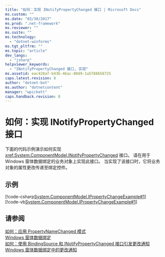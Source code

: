 ```yaml
---
title: "如何：实现 INotifyPropertyChanged 接口 | Microsoft Docs"
ms.custom: ""
ms.date: "03/30/2017"
ms.prod: ".net-framework"
ms.reviewer: ""
ms.suite: ""
ms.technology: 
  - "dotnet-winforms"
ms.tgt_pltfrm: ""
ms.topic: "article"
dev_langs: 
  - "jsharp"
helpviewer_keywords: 
  - "INotifyPropertyChanged 接口, 实现"
ms.assetid: eac428af-b43b-46ac-80d9-1a5f88658725
caps.latest.revision: 8
author: "dotnet-bot"
ms.author: "dotnetcontent"
manager: "wpickett"
caps.handback.revision: 8
---
```

# 如何：实现 INotifyPropertyChanged 接口
下面的代码示例演示如何实现 <xref:System.ComponentModel.INotifyPropertyChanged> 接口。  请在用于 Windows 窗体数据绑定的业务对象上实现此接口。  当实现了该接口时，它将业务对象的属性更改传递至绑定控件。  
  
## 示例  
 [!code-csharp[System.ComponentModel.IPropertyChangeExample#1](../../../samples/snippets/csharp/VS_Snippets_Winforms/System.ComponentModel.IPropertyChangeExample/CS/Form1.cs#1)]
 [!code-vb[System.ComponentModel.IPropertyChangeExample#1](../../../samples/snippets/visualbasic/VS_Snippets_Winforms/System.ComponentModel.IPropertyChangeExample/VB/Form1.vb#1)]  
  
## 请参阅  
 [如何：应用 PropertyNameChanged 模式](../../../docs/framework/winforms/how-to-apply-the-propertynamechanged-pattern.md)   
 [Windows 窗体数据绑定](../../../docs/framework/winforms/windows-forms-data-binding.md)   
 [如何：使用 BindingSource 和 INotifyPropertyChanged 接口引发更改通知](../../../docs/framework/winforms/controls/raise-change-notifications--bindingsource.md)   
 [Windows 窗体数据绑定中的更改通知](../../../docs/framework/winforms/change-notification-in-windows-forms-data-binding.md)